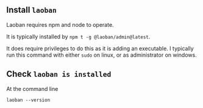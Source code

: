 
## Install `laoban`

Laoban requires npm and node to operate. 

It is typically installed by `npm t -g @laoban/admin@latest`.

It does require privileges to do this as it is adding an executable. I typically
run this command with either `sudo` on linux, or as administrator on windows.

## Check `laoban is installed`

At the command line
```shell
laoban --version
```
